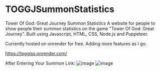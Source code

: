 # TOGGJSummonStatistics
Tower Of God: Great Journey Summon Statistics
A website for people to show people their summon statistics on the game "Tower Of God: Great Journey".
Built using Javascript, HTML, CSS, Node.js and Puppeteer.

Currently hosted on onrender for free.
Adding more features as I go.

https://toggjss.onrender.com/

After Entering Your Summon Link:
![image](https://github.com/Tsangington/TOGGJSummonStatistics/assets/102903601/28f7e4a1-9450-43ee-af31-cbab29199cb1)
![image](https://github.com/Tsangington/TOGGJSummonStatistics/assets/102903601/fa0c0305-1f8a-4d55-9b72-9ace60c462e3)


